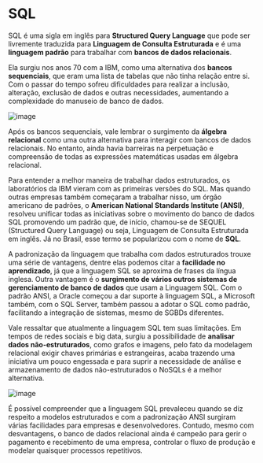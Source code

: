 
# SQL

SQL é uma sigla em inglês para **Structured Query Language** que pode ser livremente traduzida para **Linguagem de Consulta Estruturada** e é uma **linguagem padrão** para trabalhar com **bancos de dados relacionais**.

Ela surgiu nos anos 70 com a IBM, como uma alternativa dos **bancos sequenciais**, que eram uma lista de tabelas que não tinha relação entre si. Com o passar do tempo sofreu dificuldades para realizar a inclusão, alteração, exclusão de dados e outras necessidades, aumentando a complexidade do manuseio de banco de dados.

![image](https://user-images.githubusercontent.com/103325830/221391747-12acec6c-b54f-43a8-8307-f32b7ee55e7a.png)

Após os bancos sequenciais, vale lembrar o surgimento da **álgebra relacional** como uma outra alternativa para interagir com bancos de dados relacionais. No entanto, ainda havia barreiras na perpetuação e compreensão de todas as expressões matemáticas usadas em álgebra relacional.

Para entender a melhor maneira de trabalhar dados estruturados, os laboratórios da IBM vieram com as primeiras versões do SQL. Mas quando outras empresas também começaram a trabalhar nisso, um órgão americano de padrões, o __American National Standards Institute (ANSI)__, resolveu unificar todas as iniciativas sobre o movimento do banco de dados SQL promovendo um padrão que, de início, chamou-se de SEQUEL (Structured Query Language) ou seja, Linguagem de Consulta Estruturada em inglês. Já no Brasil, esse termo se popularizou com o nome de **SQL**.

A padronização da linguagem que trabalha com dados estruturados trouxe uma série de vantagens, dentre elas podemos citar a **facilidade no aprendizado**, já que a linguagem SQL se aproxima de frases da língua inglesa. Outra vantagem é o **surgimento de vários outros sistemas de gerenciamento de banco de dados** que usam a Linguagem SQL. Com o padrão ANSI, a Oracle começou a dar suporte à linguagem SQL, a Microsoft também, com o SQL Server, também passou a adotar o SQL como padrão, facilitando a integração de sistemas, mesmo de SGBDs diferentes.

Vale ressaltar que atualmente a linguagem SQL tem suas limitações. Em tempos de redes sociais e big data, surgiu a possibilidade de **analisar dados não-estruturados**, como grafos e imagens, pelo fato da modelagem relacional exigir chaves primárias e estrangeiras, acaba trazendo uma iniciativa um pouco engessada e para suprir a necessidade de análise e armazenamento de dados não-estruturados o NoSQLs é a melhor alternativa.

![image](https://user-images.githubusercontent.com/103325830/221391871-7b038948-5500-44e0-9e06-2a79a16c7298.png)

É possível compreender que a linguagem SQL prevaleceu quando se diz respeito a modelos estruturados e com a padronização ANSI surgiram várias facilidades para empresas e desenvolvedores. Contudo, mesmo com desvantagens, o banco de dados relacional ainda é campeão para gerir o pagamento e recebimento de uma empresa, controlar o fluxo de produção e modelar quaisquer processos repetitivos.
